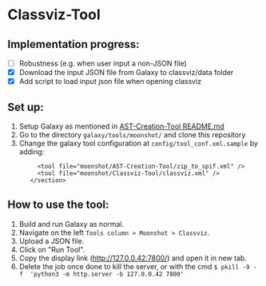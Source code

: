 # Classviz-Tool
## Implementation progress:
- [ ] Robustness (e.g. when user input a non-JSON file)
- [x] Download the input JSON file from Galaxy to classviz/data folder
- [x] Add script to load input json file when opening classviz

## Set up:
1. Setup Galaxy as mentioned in [AST-Creation-Tool README.md](https://github.com/Moonshot-SEP/AST-Creation-Tool/blob/main/README.md)
2. Go to the directory `galaxy/tools/moonshot/` and clone this repository
3. Change the galaxy tool configuration at `config/tool_conf.xml.sample` by adding:
   ```<section name="Moonshot" id="moonshot">
        <tool file="moonshot/AST-Creation-Tool/zip_to_spif.xml" />
        <tool file="moonshot/Classviz-Tool/classviz.xml" />
      </section>
   ```
   
## How to use the tool:
1. Build and run Galaxy as normal.
2. Navigate on the left `Tools column > Moonshot > Classviz`.
3. Upload a JSON file.
4. Click on "Run Tool".
5. Copy the display link (http://127.0.0.42:7800/) and open it in new tab.
4. Delete the job once done to kill the server, or with the cmd `$ pkill -9 -f  'python3 -m http.server -b 127.0.0.42 7800'`
